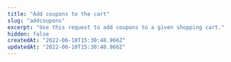 ```yaml
---
title: "Add coupons to the cart"
slug: "addcoupons"
excerpt: "Use this request to add coupons to a given shopping cart."
hidden: false
createdAt: "2022-06-10T15:30:48.966Z"
updatedAt: "2022-06-10T15:30:48.966Z"
---
```

